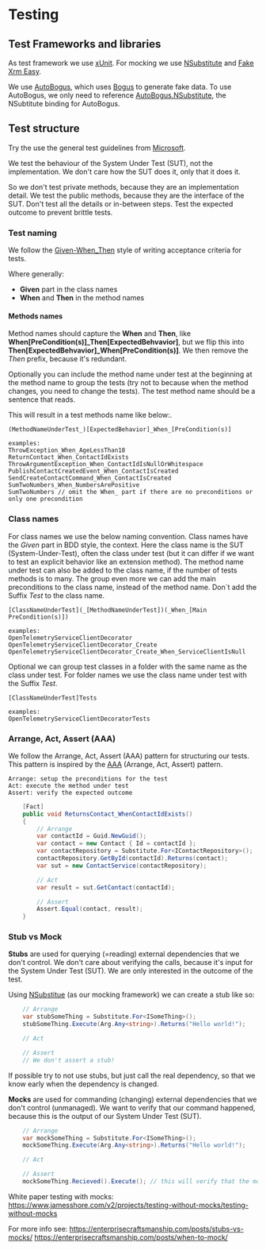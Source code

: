 # Testing

## Test Frameworks and libraries

As test framework we use [xUnit](https://xunit.net/). For mocking we use [NSubstitute](https://nsubstitute.github.io/) and [Fake Xrm Easy](https://github.com/DynamicsValue/fake-xrm-easy).

We use [AutoBogus](https://github.com/nickdodd79/AutoBogus), which uses [Bogus](https://github.com/bchavez/Bogus)
to generate fake data. To use AutoBogus, we only need to reference [AutoBogus.NSubstitute](https://www.nuget.org/packages/AutoBogus.NSubstitute),
the NSubtitute binding for AutoBogus.

## Test structure

Try the use the general test guidelines from [Microsoft](https://docs.microsoft.com/en-us/dotnet/core/testing/unit-testing-best-practices).

We test the behaviour of the System Under Test (SUT), not the implementation. We don't care how the SUT does it, only
that it does it.

So we don't test private methods, because they are an implementation detail. We test the public methods, because they
are the interface of the SUT. Don't test all the details or in-between steps. Test the expected outcome to prevent
brittle tests.

### Test naming

We follow the [Given-When_Then](https://www.agilealliance.org/glossary/given-when-then/) style of writing acceptance
criteria for tests.

Where generally:
- **Given** part in the class names
- **When** and **Then** in the method names

#### Methods names

Method names should capture the **When** and **Then**, like **When[PreCondition(s)]_Then[ExpectedBehvavior]**, but we flip
this into **Then[ExpectedBehvavior]_When[PreCondition(s)]**. We then remove the _Then_ prefix, because it's redundant.

Optionally you can include the method name under test at the beginning at the method name to group the tests (try not to
because when the method changes, you need to change the tests). The test method name should be a sentence that reads.

This will result in a test methods name like below:.

    (MethodNameUnderTest_)[ExpectedBehavior]_When_[PreCondition(s)]

    examples:
    ThrowException_When_AgeLessThan18
    ReturnContact_When_ContactIdExists
    ThrowArgumentException_When_ContactIdIsNullOrWhitespace
    PublishContactCreatedEvent_When_ContactIsCreated
    SendCreateContactCommand_When_ContactIsCreated
    SumTwoNumbers_When_NumbersArePositive
    SumTwoNumbers // omit the When_ part if there are no preconditions or only one precondition

### Class names
For class names we use the below naming convention. Class names have the _Given_ part in BDD style, the context.
Here the class name is the SUT (System-Under-Test), often the class under test (but it can differ if we want to test an
explicit behavior like an extension method). The method name under test can also be added to the class name, if the
number of tests methods is to many. The group even more we can add the main preconditions to the class name, instead of
the method name. Don`t add the Suffix _Test_ to the class name.

    [ClassNameUnderTest](_[MethodNameUnderTest])(_When_[Main PreCondition(s)])

    examples:
    OpenTelemetryServiceClientDecorator
    OpenTelemetryServiceClientDecorator_Create
    OpenTelemetryServiceClientDecorator_Create_When_ServiceClientIsNull

Optional we can group test classes in a folder with the same name as the class under test. For folder names we use the
class name under test with the Suffix _Test_.

    [ClassNameUnderTest]Tests

    examples:
    OpenTelemetryServiceClientDecoratorTests

### Arrange, Act, Assert (AAA)

We follow the Arrange, Act, Assert (AAA) pattern for structuring our tests. This pattern is inspired by the
[AAA](https://en.wikipedia.org/wiki/Arrange-Act-Assert) (Arrange, Act, Assert) pattern.

    Arrange: setup the preconditions for the test
    Act: execute the method under test
    Assert: verify the expected outcome

```c#
    [Fact]
    public void ReturnsContact_WhenContactIdExists()
    {
        // Arrange
        var contactId = Guid.NewGuid();
        var contact = new Contact { Id = contactId };
        var contactRepository = Substitute.For<IContactRepository>();
        contactRepository.GetById(contactId).Returns(contact);
        var sut = new ContactService(contactRepository);

        // Act
        var result = sut.GetContact(contactId);

        // Assert
        Assert.Equal(contact, result);
    }
```

### Stub vs Mock

**Stubs** are used for querying (=reading) external dependencies that we don't control. We don't care about verifying
the calls, because it's input for the System Under Test (SUT). We are only interested in the outcome of the test.

Using [NSubstitue](https://nsubstitute.github.io/) (as our mocking framework) we can create a stub like so:

```c#
    // Arrange
    var stubSomeThing = Substitute.For<ISomeThing>();
    stubSomeThing.Execute(Arg.Any<string>).Returns("Hello world!");

    // Act

    // Assert
    // We don't assert a stub!
```

If possible try to not use stubs, but just call the real dependency, so that we know early when the dependency is
changed.

**Mocks** are used for commanding (changing) external dependencies that we don't control (unmanaged). We want to verify
that our command happened, because this is the output of our System Under Test (SUT).

```c#
    // Arrange
    var mockSomeThing = Substitute.For<ISomeThing>();
    mockSomeThing.Execute(Arg.Any<string>).Returns("Hello world!");

    // Act

    // Assert
    mockSomeThing.Recieved().Execute(); // this will verify that the mock has be called
```

White paper testing with mocks: https://www.jamesshore.com/v2/projects/testing-without-mocks/testing-without-mocks

For more info see:
https://enterprisecraftsmanship.com/posts/stubs-vs-mocks/
https://enterprisecraftsmanship.com/posts/when-to-mock/
